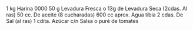 
1 kg Harina 0000
50 g Levadura Fresca o 13g de Levadura Seca (2cdas. Al ras)
50 cc. De aceite (8 cucharadas)
600 cc aprox. Agua tibia
2 cdas. De Sal (al ras)
1 cdita. Azúcar
c/n Salsa o puré de tomates